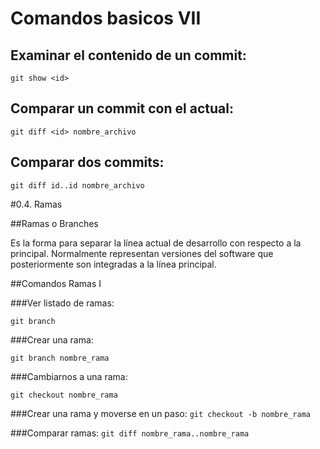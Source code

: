 # Comandos basicos VII #

## Examinar el contenido de un commit: 

`git show <id>`

## Comparar un commit con el actual:

`git diff <id> nombre_archivo`

## Comparar dos commits:

`git diff id..id nombre_archivo`


#0.4. Ramas

##Ramas o Branches

Es la forma para separar la línea actual de desarrollo con respecto a la principal. Normalmente representan versiones del software que posteriormente son integradas a la línea
principal.

##Comandos Ramas I

###Ver listado de ramas:

`git branch`

###Crear una rama:

`git branch nombre_rama`

###Cambiarnos a una rama:

`git checkout nombre_rama`

###Crear una rama y moverse en un paso:
`git checkout -b nombre_rama`

###Comparar ramas:
`git diff nombre_rama..nombre_rama`
